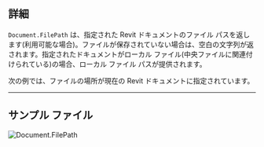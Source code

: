 ## 詳細
`Document.FilePath` は、指定された Revit ドキュメントのファイル パスを返します(利用可能な場合)。ファイルが保存されていない場合は、空白の文字列が返されます。指定されたドキュメントがローカル ファイル(中央ファイルに関連付けられている)の場合、ローカル ファイル パスが提供されます。

次の例では、ファイルの場所が現在の Revit ドキュメントに指定されています。
___
## サンプル ファイル

![Document.FilePath](./Revit.Application.Document.FilePath_img.jpg)
